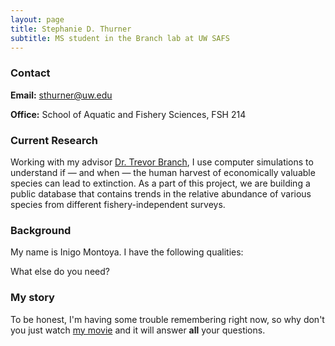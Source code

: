 ```yaml
---
layout: page
title: Stephanie D. Thurner
subtitle: MS student in the Branch lab at UW SAFS
---
```

### Contact
**Email:** sthurner@uw.edu

**Office:** School of Aquatic and Fishery Sciences, FSH 214

### Current Research
Working with my advisor [Dr. Trevor Branch](https://fish.uw.edu/faculty/trevor-branch/), I use computer simulations to understand if — and when — the human harvest of economically valuable species can lead to extinction. As a part of this project, we are building a public database that contains trends in the relative abundance of various species from different fishery-independent surveys.



### Background

My name is Inigo Montoya. I have the following qualities:


What else do you need?

### My story

To be honest, I'm having some trouble remembering right now, so why don't you just watch [my movie](https://en.wikipedia.org/wiki/The_Princess_Bride_%28film%29) and it will answer **all** your questions.
